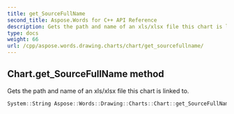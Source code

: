 ```yaml
---
title: get_SourceFullName
second_title: Aspose.Words for C++ API Reference
description: Gets the path and name of an xls/xlsx file this chart is linked to. 
type: docs
weight: 66
url: /cpp/aspose.words.drawing.charts/chart/get_sourcefullname/
---
```

## Chart.get_SourceFullName method


Gets the path and name of an xls/xlsx file this chart is linked to.

```cpp
System::String Aspose::Words::Drawing::Charts::Chart::get_SourceFullName()
```


